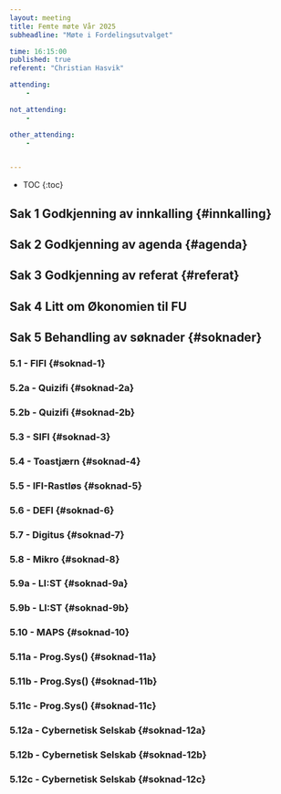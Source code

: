 ```yaml
---
layout: meeting
title: Femte møte Vår 2025
subheadline: "Møte i Fordelingsutvalget"

time: 16:15:00
published: true
referent: "Christian Hasvik"

attending:
    - 

not_attending:
    -

other_attending:
    -


---
```


* TOC
{:toc}


## Sak 1 Godkjenning av innkalling {#innkalling}
## Sak 2 Godkjenning av agenda {#agenda}
## Sak 3 Godkjenning av referat {#referat}
## Sak 4 Litt om Økonomien til FU 
## Sak 5 Behandling av søknader {#soknader}
### 5.1 - FIFI {#soknad-1}
### 5.2a - Quizifi {#soknad-2a}
### 5.2b - Quizifi {#soknad-2b}
### 5.3 - SIFI {#soknad-3}
### 5.4 - Toastjærn {#soknad-4}
### 5.5 - IFI-Rastløs {#soknad-5}
### 5.6 - DEFI {#soknad-6}
### 5.7 - Digitus {#soknad-7}
### 5.8 - Mikro {#soknad-8}
### 5.9a - LI:ST {#soknad-9a}
### 5.9b - LI:ST {#soknad-9b}
### 5.10 - MAPS {#soknad-10}
### 5.11a - Prog.Sys() {#soknad-11a}
### 5.11b - Prog.Sys() {#soknad-11b}
### 5.11c - Prog.Sys() {#soknad-11c}
### 5.12a - Cybernetisk Selskab {#soknad-12a}
### 5.12b - Cybernetisk Selskab {#soknad-12b}
### 5.12c - Cybernetisk Selskab {#soknad-12c}
